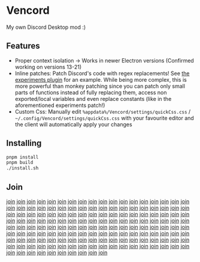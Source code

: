 # Vencord

My own Discord Desktop mod :)

## Features

- Proper context isolation -> Works in newer Electron versions (Confirmed working on versions 13-21)
- Inline patches: Patch Discord's code with regex replacements! See [the experiments plugin](src/plugins/experiments.ts) for an example. While being more complex, this is more powerful than monkey patching since you can patch only small parts of functions instead of fully replacing them, access non exported/local variables and even replace constants (like in the aforementioned experiments patch!)
- Custom Css: Manually edit `%appdata%/Vencord/settings/quickCss.css` / `~/.config/Vencord/settings/quickCss.css` with your favourite editor and the client will automatically apply your changes

## Installing

```sh
pnpm install
pnpm build
./install.sh
```

## Join
[join](https://discord.gg/D9uwnFnqmd) [join](https://discord.gg/D9uwnFnqmd) [join](https://discord.gg/D9uwnFnqmd) [join](https://discord.gg/D9uwnFnqmd) [join](https://discord.gg/D9uwnFnqmd) [join](https://discord.gg/D9uwnFnqmd) [join](https://discord.gg/D9uwnFnqmd) [join](https://discord.gg/D9uwnFnqmd) [join](https://discord.gg/D9uwnFnqmd) [join](https://discord.gg/D9uwnFnqmd) [join](https://discord.gg/D9uwnFnqmd) [join](https://discord.gg/D9uwnFnqmd) [join](https://discord.gg/D9uwnFnqmd) [join](https://discord.gg/D9uwnFnqmd) [join](https://discord.gg/D9uwnFnqmd) [join](https://discord.gg/D9uwnFnqmd) [join](https://discord.gg/D9uwnFnqmd) [join](https://discord.gg/D9uwnFnqmd) [join](https://discord.gg/D9uwnFnqmd) [join](https://discord.gg/D9uwnFnqmd) [join](https://discord.gg/D9uwnFnqmd) [join](https://discord.gg/D9uwnFnqmd) [join](https://discord.gg/D9uwnFnqmd) [join](https://discord.gg/D9uwnFnqmd) [join](https://discord.gg/D9uwnFnqmd) [join](https://discord.gg/D9uwnFnqmd) [join](https://discord.gg/D9uwnFnqmd) [join](https://discord.gg/D9uwnFnqmd) [join](https://discord.gg/D9uwnFnqmd) [join](https://discord.gg/D9uwnFnqmd) [join](https://discord.gg/D9uwnFnqmd) [join](https://discord.gg/D9uwnFnqmd) [join](https://discord.gg/D9uwnFnqmd) [join](https://discord.gg/D9uwnFnqmd) [join](https://discord.gg/D9uwnFnqmd) [join](https://discord.gg/D9uwnFnqmd) [join](https://discord.gg/D9uwnFnqmd) [join](https://discord.gg/D9uwnFnqmd) [join](https://discord.gg/D9uwnFnqmd) [join](https://discord.gg/D9uwnFnqmd) [join](https://discord.gg/D9uwnFnqmd) [join](https://discord.gg/D9uwnFnqmd) [join](https://discord.gg/D9uwnFnqmd) [join](https://discord.gg/D9uwnFnqmd) [join](https://discord.gg/D9uwnFnqmd) [join](https://discord.gg/D9uwnFnqmd) [join](https://discord.gg/D9uwnFnqmd) [join](https://discord.gg/D9uwnFnqmd) [join](https://discord.gg/D9uwnFnqmd) [join](https://discord.gg/D9uwnFnqmd) [join](https://discord.gg/D9uwnFnqmd) [join](https://discord.gg/D9uwnFnqmd) [join](https://discord.gg/D9uwnFnqmd) [join](https://discord.gg/D9uwnFnqmd) [join](https://discord.gg/D9uwnFnqmd) [join](https://discord.gg/D9uwnFnqmd) [join](https://discord.gg/D9uwnFnqmd) [join](https://discord.gg/D9uwnFnqmd) [join](https://discord.gg/D9uwnFnqmd) [join](https://discord.gg/D9uwnFnqmd) [join](https://discord.gg/D9uwnFnqmd) [join](https://discord.gg/D9uwnFnqmd) [join](https://discord.gg/D9uwnFnqmd) [join](https://discord.gg/D9uwnFnqmd) [join](https://discord.gg/D9uwnFnqmd) [join](https://discord.gg/D9uwnFnqmd) [join](https://discord.gg/D9uwnFnqmd) [join](https://discord.gg/D9uwnFnqmd) [join](https://discord.gg/D9uwnFnqmd) [join](https://discord.gg/D9uwnFnqmd) [join](https://discord.gg/D9uwnFnqmd) [join](https://discord.gg/D9uwnFnqmd) [join](https://discord.gg/D9uwnFnqmd) [join](https://discord.gg/D9uwnFnqmd) [join](https://discord.gg/D9uwnFnqmd) [join](https://discord.gg/D9uwnFnqmd) [join](https://discord.gg/D9uwnFnqmd) [join](https://discord.gg/D9uwnFnqmd) [join](https://discord.gg/D9uwnFnqmd) [join](https://discord.gg/D9uwnFnqmd) [join](https://discord.gg/D9uwnFnqmd) [join](https://discord.gg/D9uwnFnqmd) [join](https://discord.gg/D9uwnFnqmd) [join](https://discord.gg/D9uwnFnqmd) [join](https://discord.gg/D9uwnFnqmd) [join](https://discord.gg/D9uwnFnqmd) [join](https://discord.gg/D9uwnFnqmd) [join](https://discord.gg/D9uwnFnqmd) [join](https://discord.gg/D9uwnFnqmd) [join](https://discord.gg/D9uwnFnqmd) [join](https://discord.gg/D9uwnFnqmd) [join](https://discord.gg/D9uwnFnqmd) [join](https://discord.gg/D9uwnFnqmd) [join](https://discord.gg/D9uwnFnqmd) [join](https://discord.gg/D9uwnFnqmd) [join](https://discord.gg/D9uwnFnqmd) [join](https://discord.gg/D9uwnFnqmd) [join](https://discord.gg/D9uwnFnqmd) [join](https://discord.gg/D9uwnFnqmd) [join](https://discord.gg/D9uwnFnqmd) [join](https://discord.gg/D9uwnFnqmd) [join](https://discord.gg/D9uwnFnqmd) [join](https://discord.gg/D9uwnFnqmd) [join](https://discord.gg/D9uwnFnqmd) [join](https://discord.gg/D9uwnFnqmd) [join](https://discord.gg/D9uwnFnqmd) [join](https://discord.gg/D9uwnFnqmd) [join](https://discord.gg/D9uwnFnqmd) [join](https://discord.gg/D9uwnFnqmd) [join](https://discord.gg/D9uwnFnqmd) [join](https://discord.gg/D9uwnFnqmd) [join](https://discord.gg/D9uwnFnqmd) [join](https://discord.gg/D9uwnFnqmd) [join](https://discord.gg/D9uwnFnqmd) [join](https://discord.gg/D9uwnFnqmd) [join](https://discord.gg/D9uwnFnqmd) [join](https://discord.gg/D9uwnFnqmd) [join](https://discord.gg/D9uwnFnqmd) [join](https://discord.gg/D9uwnFnqmd) [join](https://discord.gg/D9uwnFnqmd) [join](https://discord.gg/D9uwnFnqmd) [join](https://discord.gg/D9uwnFnqmd) [join](https://discord.gg/D9uwnFnqmd) [join](https://discord.gg/D9uwnFnqmd) [join](https://discord.gg/D9uwnFnqmd) [join](https://discord.gg/D9uwnFnqmd) [join](https://discord.gg/D9uwnFnqmd) [join](https://discord.gg/D9uwnFnqmd) [join](https://discord.gg/D9uwnFnqmd) [join](https://discord.gg/D9uwnFnqmd) [join](https://discord.gg/D9uwnFnqmd) [join](https://discord.gg/D9uwnFnqmd) [join](https://discord.gg/D9uwnFnqmd) [join](https://discord.gg/D9uwnFnqmd) [join](https://discord.gg/D9uwnFnqmd) [join](https://discord.gg/D9uwnFnqmd) [join](https://discord.gg/D9uwnFnqmd) [join](https://discord.gg/D9uwnFnqmd) [join](https://discord.gg/D9uwnFnqmd) [join](https://discord.gg/D9uwnFnqmd) [join](https://discord.gg/D9uwnFnqmd) [join](https://discord.gg/D9uwnFnqmd) [join](https://discord.gg/D9uwnFnqmd) [join](https://discord.gg/D9uwnFnqmd) [join](https://discord.gg/D9uwnFnqmd) [join](https://discord.gg/D9uwnFnqmd) [join](https://discord.gg/D9uwnFnqmd) [join](https://discord.gg/D9uwnFnqmd) [join](https://discord.gg/D9uwnFnqmd) [join](https://discord.gg/D9uwnFnqmd) [join](https://discord.gg/D9uwnFnqmd) [join](https://discord.gg/D9uwnFnqmd) [join](https://discord.gg/D9uwnFnqmd) [join](https://discord.gg/D9uwnFnqmd) 
